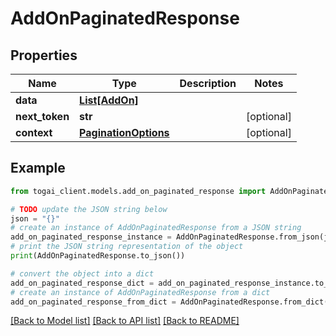 # AddOnPaginatedResponse


## Properties

Name | Type | Description | Notes
------------ | ------------- | ------------- | -------------
**data** | [**List[AddOn]**](AddOn.md) |  | 
**next_token** | **str** |  | [optional] 
**context** | [**PaginationOptions**](PaginationOptions.md) |  | [optional] 

## Example

```python
from togai_client.models.add_on_paginated_response import AddOnPaginatedResponse

# TODO update the JSON string below
json = "{}"
# create an instance of AddOnPaginatedResponse from a JSON string
add_on_paginated_response_instance = AddOnPaginatedResponse.from_json(json)
# print the JSON string representation of the object
print(AddOnPaginatedResponse.to_json())

# convert the object into a dict
add_on_paginated_response_dict = add_on_paginated_response_instance.to_dict()
# create an instance of AddOnPaginatedResponse from a dict
add_on_paginated_response_from_dict = AddOnPaginatedResponse.from_dict(add_on_paginated_response_dict)
```
[[Back to Model list]](../README.md#documentation-for-models) [[Back to API list]](../README.md#documentation-for-api-endpoints) [[Back to README]](../README.md)


